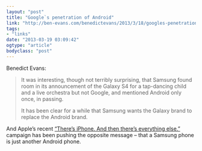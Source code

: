 ```yaml
---
layout: "post"
title: "Google`s penetration of Android"
link: "http://ben-evans.com/benedictevans/2013/3/18/googles-penetration-of-android"
tags: 
- "links"
date: "2013-03-19 03:09:42"
ogtype: "article"
bodyclass: "post"
---
```


Benedict Evans:

> It was interesting, though not terribly surprising, ​that Samsung found room in its announcement of the Galaxy S4 for a tap-dancing child and a live orchestra but not Google, and mentioned Android only once, in passing.
> 
> It has been clear for a while that Samsung wants the Galaxy brand to replace the Android brand.

And Apple’s recent [“There’s iPhone. And then there’s everything else.”](http://www.apple.com/iphone/why-iphone/) campaign has been pushing the opposite message – that a Samsung phone is just another Android phone.